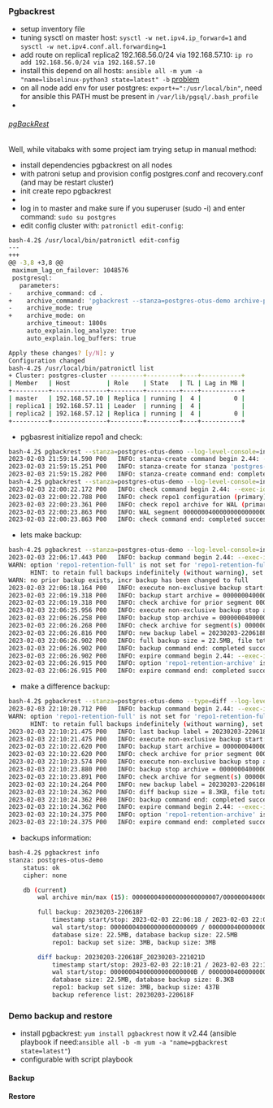 ### Pgbackrest

- setup inventory file
- tuning sysctl on master host: `sysctl -w net.ipv4.ip_forward=1` and `sysctl -w net.ipv4.conf.all.forwarding=1`
- add route on replica1 replica2 192.168.56.0/24 via 192.168.57.10: `ip ro add 192.168.56.0/24 via 192.168.57.10`
- install this depend on all hosts: `ansible all -m yum -a "name=libselinux-python3 state=latest" -b` [problem](https://stackoverflow.com/questions/63173955/aborting-target-uses-selinux-but-python-bindings-libselinux-python-arent-ins)
- on all node add env for user postgres: `export+=":/usr/local/bin"`, need for ansible this PATH must be present in `/var/lib/pgsql/.bash_profile`
- 

###### [pgBackRest](https://pgbackrest.org)

Well, while vitabaks with some project iam trying setup in manual method:

- install dependencies pgbackrest on all nodes
- with patroni setup and provision config postgres.conf and recovery.conf (and may be restart cluster)
- init create repo pgbackrest
- 
- log in to master and make sure if you superuser (sudo -i) and enter command: `sudo su postgres`
- edit config cluster with: `patronictl edit-config`:

```bash
bash-4.2$ /usr/local/bin/patronictl edit-config
--- 
+++ 
@@ -3,8 +3,8 @@
 maximum_lag_on_failover: 1048576
 postgresql:
   parameters:
-    archive_command: cd .
+    archive_command: 'pgbackrest --stanza=postgres-otus-demo archive-push %p'
-    archive_mode: true
+    archive_mode: on
     archive_timeout: 1800s
     auto_explain.log_analyze: true
     auto_explain.log_buffers: true

Apply these changes? [y/N]: y
Configuration changed
bash-4.2$ /usr/local/bin/patronictl list
+ Cluster: postgres-cluster ---------+---------+----+-----------+
| Member   | Host          | Role    | State   | TL | Lag in MB |
+----------+---------------+---------+---------+----+-----------+
| master   | 192.168.57.10 | Replica | running |  4 |         0 |
| replica1 | 192.168.57.11 | Leader  | running |  4 |           |
| replica2 | 192.168.57.12 | Replica | running |  4 |         0 |
+----------+---------------+---------+---------+----+-----------+
```

- pgbasrest initialize repo1 and check:

```bash
bash-4.2$ pgbackrest --stanza=postgres-otus-demo --log-level-console=info stanza-create
2023-02-03 21:59:14.590 P00   INFO: stanza-create command begin 2.44: --exec-id=15635-7d35bb2d --log-level-console=info --pg1-path=/var/lib/pgsql/15/data --repo1-path=/var/lib/pgbackrest --stanza=postgres-otus-demo
2023-02-03 21:59:15.251 P00   INFO: stanza-create for stanza 'postgres-otus-demo' on repo1
2023-02-03 21:59:15.282 P00   INFO: stanza-create command end: completed successfully (694ms)
bash-4.2$ pgbackrest --stanza=postgres-otus-demo --log-level-console=info check
2023-02-03 22:00:22.172 P00   INFO: check command begin 2.44: --exec-id=15704-5ead42e0 --log-level-console=info --pg1-path=/var/lib/pgsql/15/data --repo1-path=/var/lib/pgbackrest --stanza=postgres-otus-demo
2023-02-03 22:00:22.788 P00   INFO: check repo1 configuration (primary)
2023-02-03 22:00:23.361 P00   INFO: check repo1 archive for WAL (primary)
2023-02-03 22:00:23.863 P00   INFO: WAL segment 000000040000000000000007 successfully archived to '/var/lib/pgbackrest/archive/postgres-otus-demo/15-1/0000000400000000/000000040000000000000007-ec89bded2dcecfbd3dcfcf2e88d4a7cdfe835259.gz' on repo1
2023-02-03 22:00:23.863 P00   INFO: check command end: completed successfully (1693ms)
```

- lets make backup:

```bash
bash-4.2$ pgbackrest --stanza=postgres-otus-demo --log-level-console=info backup
2023-02-03 22:06:17.443 P00   INFO: backup command begin 2.44: --exec-id=16080-56a8245e --log-level-console=info --pg1-path=/var/lib/pgsql/15/data --repo1-path=/var/lib/pgbackrest --stanza=postgres-otus-demo
WARN: option 'repo1-retention-full' is not set for 'repo1-retention-full-type=count', the repository may run out of space
      HINT: to retain full backups indefinitely (without warning), set option 'repo1-retention-full' to the maximum.
WARN: no prior backup exists, incr backup has been changed to full
2023-02-03 22:06:18.164 P00   INFO: execute non-exclusive backup start: backup begins after the next regular checkpoint completes
2023-02-03 22:06:19.318 P00   INFO: backup start archive = 000000040000000000000009, lsn = 0/9000060
2023-02-03 22:06:19.318 P00   INFO: check archive for prior segment 000000040000000000000008
2023-02-03 22:06:25.956 P00   INFO: execute non-exclusive backup stop and wait for all WAL segments to archive
2023-02-03 22:06:26.258 P00   INFO: backup stop archive = 000000040000000000000009, lsn = 0/9000138
2023-02-03 22:06:26.268 P00   INFO: check archive for segment(s) 000000040000000000000009:000000040000000000000009
2023-02-03 22:06:26.816 P00   INFO: new backup label = 20230203-220618F
2023-02-03 22:06:26.902 P00   INFO: full backup size = 22.5MB, file total = 971
2023-02-03 22:06:26.902 P00   INFO: backup command end: completed successfully (9462ms)
2023-02-03 22:06:26.902 P00   INFO: expire command begin 2.44: --exec-id=16080-56a8245e --log-level-console=info --repo1-path=/var/lib/pgbackrest --stanza=postgres-otus-demo
2023-02-03 22:06:26.915 P00   INFO: option 'repo1-retention-archive' is not set - archive logs will not be expired
2023-02-03 22:06:26.915 P00   INFO: expire command end: completed successfully (13ms)
```

- make a difference backup:

```bash
bash-4.2$ pgbackrest --stanza=postgres-otus-demo --type=diff --log-level-console=info backup
2023-02-03 22:10:20.712 P00   INFO: backup command begin 2.44: --exec-id=16328-b164b292 --log-level-console=info --pg1-path=/var/lib/pgsql/15/data --repo1-path=/var/lib/pgbackrest --stanza=postgres-otus-demo --type=diff
WARN: option 'repo1-retention-full' is not set for 'repo1-retention-full-type=count', the repository may run out of space
      HINT: to retain full backups indefinitely (without warning), set option 'repo1-retention-full' to the maximum.
2023-02-03 22:10:21.475 P00   INFO: last backup label = 20230203-220618F, version = 2.44
2023-02-03 22:10:21.475 P00   INFO: execute non-exclusive backup start: backup begins after the next regular checkpoint completes
2023-02-03 22:10:22.620 P00   INFO: backup start archive = 00000004000000000000000B, lsn = 0/B000028
2023-02-03 22:10:22.620 P00   INFO: check archive for prior segment 00000004000000000000000A
2023-02-03 22:10:23.574 P00   INFO: execute non-exclusive backup stop and wait for all WAL segments to archive
2023-02-03 22:10:23.880 P00   INFO: backup stop archive = 00000004000000000000000B, lsn = 0/B000100
2023-02-03 22:10:23.891 P00   INFO: check archive for segment(s) 00000004000000000000000B:00000004000000000000000B
2023-02-03 22:10:24.264 P00   INFO: new backup label = 20230203-220618F_20230203-221021D
2023-02-03 22:10:24.362 P00   INFO: diff backup size = 8.3KB, file total = 971
2023-02-03 22:10:24.362 P00   INFO: backup command end: completed successfully (3652ms)
2023-02-03 22:10:24.362 P00   INFO: expire command begin 2.44: --exec-id=16328-b164b292 --log-level-console=info --repo1-path=/var/lib/pgbackrest --stanza=postgres-otus-demo
2023-02-03 22:10:24.375 P00   INFO: option 'repo1-retention-archive' is not set - archive logs will not be expired
2023-02-03 22:10:24.375 P00   INFO: expire command end: completed successfully (13ms)
```

- backups information:

```bash
bash-4.2$ pgbackrest info
stanza: postgres-otus-demo
    status: ok
    cipher: none

    db (current)
        wal archive min/max (15): 000000040000000000000007/00000004000000000000000B

        full backup: 20230203-220618F
            timestamp start/stop: 2023-02-03 22:06:18 / 2023-02-03 22:06:26
            wal start/stop: 000000040000000000000009 / 000000040000000000000009
            database size: 22.5MB, database backup size: 22.5MB
            repo1: backup set size: 3MB, backup size: 3MB

        diff backup: 20230203-220618F_20230203-221021D
            timestamp start/stop: 2023-02-03 22:10:21 / 2023-02-03 22:10:23
            wal start/stop: 00000004000000000000000B / 00000004000000000000000B
            database size: 22.5MB, database backup size: 8.3KB
            repo1: backup set size: 3MB, backup size: 437B
            backup reference list: 20230203-220618F
```

### Demo backup and restore

- install pgbackrest: `yum install pgbackrest` now it v2.44 (ansible playbook if need:`ansible all -b -m yum -a "name=pgbackrest state=latest"`)
- configurable with script playbook

#### Backup



#### Restore